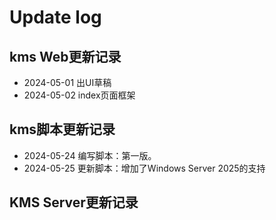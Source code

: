 # Update log

## kms Web更新记录
* 2024-05-01 出UI草稿
* 2024-05-02 index页面框架

## kms脚本更新记录

* 2024-05-24 编写脚本：第一版。
* 2024-05-25 更新脚本：增加了Windows Server 2025的支持

## KMS Server更新记录
